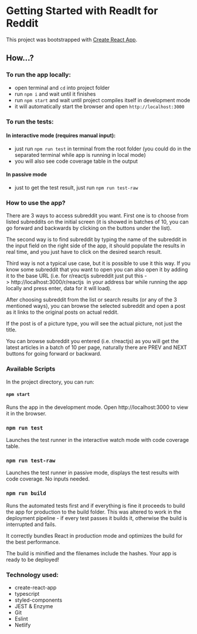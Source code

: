 # Getting Started with ReadIt for Reddit

This project was bootstrapped with [Create React App](https://github.com/facebook/create-react-app).


## **How...?**

### **To run the app locally:**

* open terminal and `cd` into project folder
* run `npm i` and wait until it finishes
* run `npm start` and wait until project compiles itself in development mode
* it will automatically start the browser and open `http://localhost:3000`


### **To run the tests:**

#### **In interactive mode (requires manual input):** 
* just run `npm run test` in terminal from the root folder (you could do in the separated terminal while app is running in local mode)
* you will also see code coverage table in the output

#### **In passive mode**
* just to get the test result, just run `npm run test-raw`

### **How to use the app?**

There are 3 ways to access subreddit you want. First one is to choose from listed subreddits on the initial screen (it is showed in batches of 10, you can go forward and backwards by clicking on the buttons under the list).

The second way is to find subreddit by typing the name of the subreddit in the input field on the right side of the app, it should populate the results in real time, and you just have to click on the desired search result.

Third way is not a typical use case, but it is possible to use it this way. If you know some subreddit that you want to open you can also open it by adding it to the base URL (i.e. for r/reactjs subreddit just put this -> http://localhost:3000/r/reactjs  in your address bar while running the app locally and press enter, data for it will load).

After choosing subreddit from the list or search results (or any of the 3 mentioned ways), you can browse the selected subreddit and open a post as it links to the original posts on actual reddit.

If the post is of a picture type, you will see the actual picture, not just the title.

You can browse subreddit you entered (i.e. r/reactjs) as you will get the latest articles in a batch of 10 per page, naturally there are PREV and NEXT buttons for going forward or backward.

### **Available Scripts**

In the project directory, you can run:

#### `npm start`
Runs the app in the development mode.
Open http://localhost:3000 to view it in the browser.

### `npm run test`
Launches the test runner in the interactive watch mode with code coverage table.

### `npm run test-raw`
Launches the test runner in passive mode, displays the test results with code coverage. No inputs needed.

### `npm run build`
Runs the automated tests first and if everything is fine it proceeds to build the app for production to the build folder. This was altered to work in the deployment pipeline - if every test passes it builds it, otherwise the build is interrupted and fails.

It correctly bundles React in production mode and optimizes the build for the best performance.

The build is minified and the filenames include the hashes. Your app is ready to be deployed!

### **Technology used:**

* create-react-app
* typescript
* styled-components
* JEST & Enzyme
* Git
* Eslint
* Netlify
